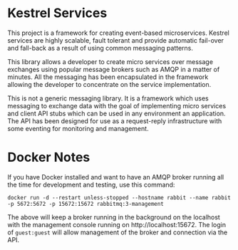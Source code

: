 # Kestrel Services
This project is a framework for creating event-based microservices. Kestrel services are highly scalable, fault tolerant and provide automatic fail-over and fall-back as a result of using common messaging patterns.

This library allows a developer to create micro services over message exchanges using popular message brokers such as AMQP in a matter of minutes. All the messaging has been encapsulated in the framework allowing the developer to concentrate on the service implementation.

This is not a generic messaging library. It is a framework which uses messaging to exchange data with the goal of implementing micro services and client API stubs which can be used in any environment an application. The API has been designed for use as a request-reply infrastructure with some eventing for monitoring and management. 

# Docker Notes

If you have Docker installed and want to have an AMQP broker running all the time for development and testing, use this command:
```
docker run -d --restart unless-stopped --hostname rabbit --name rabbit -p 5672:5672 -p 15672:15672 rabbitmq:3-management
```
The above will keep a broker running in the background on the localhost with the management console running on http://localhost:15672. The login of `guest:guest` will allow management of the broker and connection via the API.

